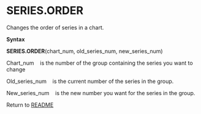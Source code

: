 # SERIES.ORDER

Changes the order of series in a chart.

**Syntax**

**SERIES.ORDER**(chart\_num, old\_series\_num, new\_series\_num)

Chart\_num&nbsp;&nbsp;&nbsp;&nbsp;is the number of the group containing
the series you want to change

Old\_series\_num&nbsp;&nbsp;&nbsp;&nbsp;is the current number of the
series in the group.

New\_series\_num&nbsp;&nbsp;&nbsp;&nbsp;is the new number you want for
the series in the group.



Return to [README](README.md)

